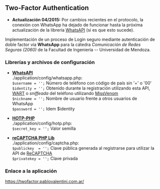 Two-Factor Authentication
-------------------------

* **Actualización 04/2015:** Por cambios recientes en el protocolo, la conexión con WhatsApp ha dejado de funcionar hasta la próxima actualización de la librería [WhatsAPI](https://github.com/venomous0x/WhatsAPI) (si es que esto sucede).

Implementación de un proceso de Login seguro mediante autenticación de doble factor vía **WhatsApp** para la cátedra _Comunicación de Redes Seguras (2060)_ de la Facultad de Ingeniería -- Universidad de Mendoza.

### Librerías y archivos de configuración

* **[WhatsAPI](https://github.com/venomous0x/WhatsAPI)**  
./application/config/whatsapp.php:  
`$username = '';` Número de teléfono con código de país sin '+' o '00'  
`$identity = '';` Obtenido durante la registración utilizando esta API, [WART](https://github.com/shirioko/WART) o _sniffeada_ del teléfono utilizando [MissVenom](https://github.com/shirioko/MissVenom)  
`$nickname = '';` Nombre de usuario frente a otros usuarios de WhatsApp  
`$password = '';` Idem $identity

* **[HOTP-PHP](https://github.com/Jakobo/hotp-php)**   
./application/config/hotp.php:  
`$secret_key = '';`  Valor semilla

* **[reCAPTCHA PHP Lib](https://code.google.com/p/recaptcha/downloads/list?q=label:phplib-Latest)**  
./application/config/captcha.php:  
`$publickey  = '';` Clave pública generada al registrarse para utilizar la API de [ReCAPTCHA](https://www.google.com/recaptcha)  
`$privatekey = '';` Clave privada

### Enlace a la aplicación

https://twofactor.pablovalentini.com.ar/
